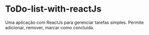 # ToDo-list-with-reactJs
Uma aplicação com ReactJs para gerenciar tarefas simples. Permite adicionar, remover, marcar como concluida.
